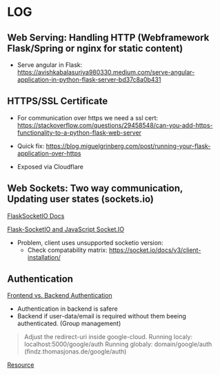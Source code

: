 # LOG

## Web Serving: Handling HTTP (Webframework Flask/Spring or nginx for static content)
- Serve angular in Flask: https://avishkabalasuriya980330.medium.com/serve-angular-application-in-python-flask-server-bd37c8a0b431
	

## HTTPS/SSL Certificate

- For communication over https we need a ssl cert: https://stackoverflow.com/questions/29458548/can-you-add-https-functionality-to-a-python-flask-web-server

- Quick fix: https://blog.miguelgrinberg.com/post/running-your-flask-application-over-https

- Exposed via Cloudflare


## Web Sockets: Two way communication, Updating user states (sockets.io)

[FlaskSocketIO Docs](https://flask-socketio.readthedocs.io/en/latest/getting_started.html)

[Flask-SocketIO and JavaScript Socket.IO](https://medium.com/@abhishekchaudhary_28536/building-apps-using-flask-socketio-and-javascript-socket-io-part-1-ae448768643)

- Problem, client uses unsupported socketio version:
    - Check compatability matrix: https://socket.io/docs/v3/client-installation/



## Authentication

[Frontend vs. Backend Authentication](https://stackoverflow.com/questions/54823611/google-oauth-where-to-sign-in-users-backend-frontend)

- Authentication in backend is safere
- Backend if user-data/email is required without them beeing authenticated. (Group management)

> Adjust the redirect-uri inside google-cloud.
> Running localy: localhost:5000/google/auth
> Running globaly: domain/google/auth (findz.thomasjonas.de/google/auth)


[Resource](https://geekyhumans.com/how-to-implement-google-login-in-flask-app/)